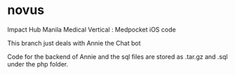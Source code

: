 # novus
Impact Hub Manila Medical Vertical : Medpocket iOS code

This branch just deals with Annie the Chat bot

Code for the backend of Annie and the sql files are stored as .tar.gz and .sql under the php folder. 
